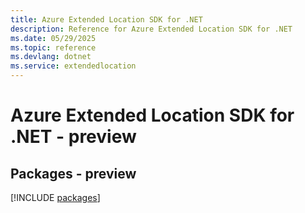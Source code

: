 ```yaml
---
title: Azure Extended Location SDK for .NET
description: Reference for Azure Extended Location SDK for .NET
ms.date: 05/29/2025
ms.topic: reference
ms.devlang: dotnet
ms.service: extendedlocation
---
```

# Azure Extended Location SDK for .NET - preview
## Packages - preview
[!INCLUDE [packages](extended-location-index.md)]